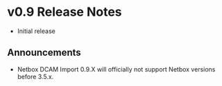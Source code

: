 # v0.9 Release Notes

- Initial release

## Announcements

- Netbox DCAM Import 0.9.X will officially not support Netbox versions before 3.5.x.
